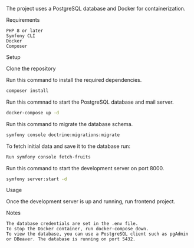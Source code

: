 The project uses a PostgreSQL database and Docker for containerization.

Requirements

    PHP 8 or later
    Symfony CLI
    Docker
    Composer

Setup

Clone the repository

Run this command to install the required dependencies.
```bash
composer install
```
Run this commnad to start the PostgreSQL database and mail server.
```bash
docker-compose up -d
```
Run this command to migrate the database schema.
```bash
symfony console doctrine:migrations:migrate
```
To fetch initial data and save it to the database  run:
```bash
Run symfony console fetch-fruits 
```
Run this command to start the development server on port 8000.
```bash
symfony server:start -d
```

Usage

Once the development server is up and running, run frontend project.

Notes

    The database credentials are set in the .env file.
    To stop the Docker container, run docker-compose down.
    To view the database, you can use a PostgreSQL client such as pgAdmin or DBeaver. The database is running on port 5432.